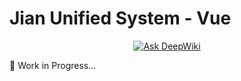 # Jian Unified System - Vue

<div align="center">
  <a href="https://deepwiki.com/Jian-GitHub/Jian-Unified-System-Vue">
    <img src="https://deepwiki.com/badge.svg" alt="Ask DeepWiki"/>
  </a>
</div>

<p>🚧 Work in Progress...</p>

